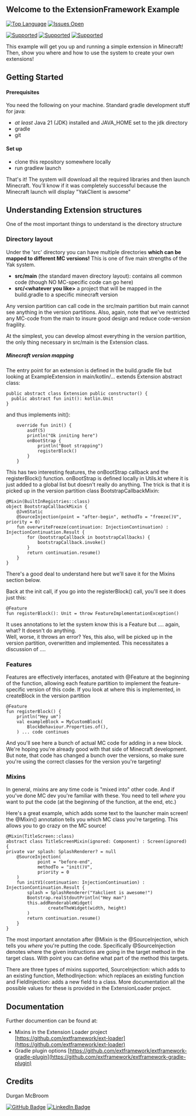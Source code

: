 ## Welcome to the ExtensionFramework Example 
[![Top Language](https://img.shields.io/github/languages/top/extframework/example-extension)](https://github.com/extframework/example-extension)
[![Issues Open](https://img.shields.io/github/issues/extframework/example-extension)](https://github.com/extframework/example-extension)

[![Supported ](https://img.shields.io/badge/Mac-Supported-Green)](https://github.com/extframework/example-extension)
[![Supported ](https://img.shields.io/badge/Windows-Supported-Green)](https://github.com/extframework/example-extension)
[![Supported ](https://img.shields.io/badge/Linux-Unknown-aaaaaa)](https://github.com/extframework/example-extension)

This example will get you up and running a simple extension in Minecraft! Then, show you where and how to use the system
to create your own extensions!

## Getting Started

#### Prerequisites
You need the following on your machine.  Standard gradle development stuff for java:
- *at least* Java 21 (JDK) installed and JAVA_HOME set to the jdk directory
- gradle
- git

#### Set up
- clone this repository somewhere locally
- run gradlew launch

That's it!  The system will download all the required libraries and then launch Minecraft.  You'll know
  if it was completely successful because the Minecraft launch will display "YakClient is awsome"


## Understanding Extension structures
One of the most important things to understand is the directory structure
### Directory layout
Under the 'src' directory you can have multiple directories **which can be mapped to different MC versions!**  This is
one of five main strengths of the Yak system.
* **src/main** (the standard maven directory layout): contains all common code (though NO MC-specific code can go here)
* **src/&lt;whatever you like&gt;** a project that will be mapped in the build.gradle to a specific minecraft version

Any version partition can call code in the src/main partition but main cannot see anything in the version partitions. 
Also, again, note that we've restricted any MC-code from the main to insure good design and reduce code-version fragility.

At the simplest, you can develop almost everything in the version partition, the only thing necessary in src/main 
is the Extension class.


##### Minecraft version mapping

The entry point for an extension is defined in the build.gradle file but looking at ExampleExtension in main/kotlin/...
extends Extension abstract class:

```
public abstract class Extension public constructor() {
  public abstract fun init(): kotlin.Unit
}
```
and thus implements init():
```
    override fun init() {
        asdf(5)
        println("Ok inniting here")
        onBootStrap {
            println("Boot strapping")
            registerBlock()
        }
    }
```
This has two interesting features, the onBootStrap callback and the registerBlock() function. onBootStrap is defined locally
in Utils.kt where it is just added to a global list but doesn't really do anything.  The trick is that it is picked up in 
the version partition class BootstrapCallbackMixin:

```
@Mixin(BuiltInRegistries::class)
object BootstrapCallbackMixin {
    @JvmStatic
    @SourceInjection(point = "after-begin", methodTo = "freeze()V", priority = 0)
    fun overwriteFreeze(continuation: InjectionContinuation) : InjectionContinuation.Result {
        for (bootstrapCallback in bootstrapCallbacks) {
            bootstrapCallback.invoke()
        }
        return continuation.resume()
    }
}
```
There's a good deal to understand here but we'll save it for the Mixins section below.

Back at the init call, if you go into the registerBlock() call, you'll see it does just this:
```
@Feature
fun registerBlock(): Unit = throw FeatureImplementationException()
```
It uses annotations to let the system know this is a Feature but .... again, what?  It doesn't do anything.  
Well, worse, it throws an error?  Yes, this also, will be picked up in the version
partition, overwritten and implemented.  This necessitates a discussion of ....

### Features
Features are effectively interfaces, anotated with @Feature at the beginning of the function, 
allowing each feature partition to implement the feature-specific version of this code.
If you look at where this is implemented, in createBlock in the version partition

```
@Feature
fun registerBlock() {
    println("Hey um")
    val exampleBlock = MyCustomBlock(
        BlockBehaviour.Properties.of(),
    ) ... code continues
```
And you'll see here a bunch of actual MC code for adding in a new block.  We're hoping you're already good with
that side of Minecraft development. But note, that code has changed a bunch over the versions, so make sure you're
using the correct classes for the version you're targeting!
 
### Mixins
In general, mixins are any time code is "mixed into" other code.  And if you've done MC dev you're familiar with these.
You need to tell *where* you want to put the code (at the beginning of the function, at the end, etc.)

Here's a great example, which adds some text to the launcher main screen!  the @Mixin(<class>) annotation tells you which
MC class you're targeting.  This allows you to go crazy on the MC source!  
```
@Mixin(TitleScreen::class)
abstract class TitleScreenMixin(ignored: Component) : Screen(ignored) {
private var splash: SplashRenderer? = null
    @SourceInjection(
            point = "before-end",
            methodTo = "init()V",
            priority = 0
    )
    fun initV1(continuation: InjectionContinuation) : InjectionContinuation.Result {
        splash = SplashRenderer("Yakclient is awesome!")
        Bootstrap.realStdoutPrintln("Hey man")
        this.addRenderableWidget(
                createTheWidget(width, height)
        )
        return continuation.resume()
    }
}
```
The most important annotation after @Mixin is the @SourceInjection, which tells you *where* you're putting the code.
Specifically @SourceInjection denotes where the given instructions are going in the target method in the target class. 
With point you can define what part of the method this targets.

There are three types of mixins supported, SourceInjection: which adds to an existing function, 
MethodInjection: which replaces an existing function and FieldInjection: adds a new field to a class.  More documentation 
all the possible values for these is provided in the ExtensionLoader project.

<!-- tweaker --> 

## Documentation
Further documention can be found at:

* Mixins in the Extension Loader project [https://github.com/extframework/ext-loader](https://github.com/extframework/ext-loader)
* Gradle plugin options [https://github.com/extframework/extframework-gradle-plugin](https://github.com/extframework/extframework-gradle-plugin)

<!-- CREDITS -->
## Credits

Durgan McBroom

[![GitHub Badge](https://img.shields.io/badge/GitHub-100000?style=for-the-badge&logo=github&logoColor=white)](https://github.com/durganmcbroom)
[![LinkedIn Badge](https://img.shields.io/badge/LinkedIn-0077B5?style=for-the-badge&logo=linkedin&logoColor=white)](https://www.linkedin.com/in/durganmcbroom/)
